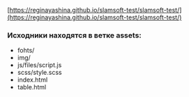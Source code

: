 [https://reginayashina.github.io/slamsoft-test/slamsoft-test/](https://reginayashina.github.io/slamsoft-test/slamsoft-test/)
### Исходники находятся в ветке assets: 
 + fohts/
 + img/
 + js/files/script.js
 + scss/style.scss
 + index.html
 + table.html
 
 
